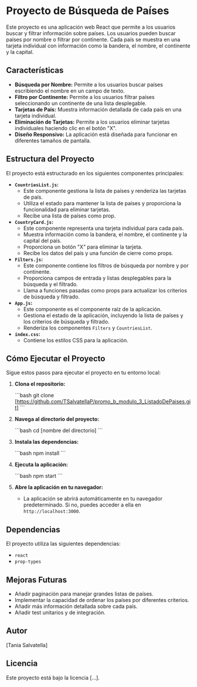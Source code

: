 # Proyecto de Búsqueda de Países

Este proyecto es una aplicación web React que permite a los usuarios buscar y filtrar información sobre países. Los usuarios pueden buscar países por nombre o filtrar por continente. Cada país se muestra en una tarjeta individual con información como la bandera, el nombre, el continente y la capital.

## Características

* **Búsqueda por Nombre:** Permite a los usuarios buscar países escribiendo el nombre en un campo de texto.
* **Filtro por Continente:** Permite a los usuarios filtrar países seleccionando un continente de una lista desplegable.
* **Tarjetas de País:** Muestra información detallada de cada país en una tarjeta individual.
* **Eliminación de Tarjetas:** Permite a los usuarios eliminar tarjetas individuales haciendo clic en el botón "X".
* **Diseño Responsivo:** La aplicación está diseñada para funcionar en diferentes tamaños de pantalla.

## Estructura del Proyecto

El proyecto está estructurado en los siguientes componentes principales:

* **`CountriesList.js`:**
    * Este componente gestiona la lista de países y renderiza las tarjetas de país.
    * Utiliza el estado para mantener la lista de países y proporciona la funcionalidad para eliminar tarjetas.
    * Recibe una lista de países como prop.
* **`CountryCard.js`:**
    * Este componente representa una tarjeta individual para cada país.
    * Muestra información como la bandera, el nombre, el continente y la capital del país.
    * Proporciona un botón "X" para eliminar la tarjeta.
    * Recibe los datos del país y una función de cierre como props.
* **`Filters.js`:**
    * Este componente contiene los filtros de búsqueda por nombre y por continente.
    * Proporciona campos de entrada y listas desplegables para la búsqueda y el filtrado.
    * Llama a funciones pasadas como props para actualizar los criterios de búsqueda y filtrado.
* **`App.js`:**
    * Este componente es el componente raíz de la aplicación.
    * Gestiona el estado de la aplicación, incluyendo la lista de países y los criterios de búsqueda y filtrado.
    * Renderiza los componentes `Filters` y `CountriesList`.
* **`index.css`:**
    * Contiene los estilos CSS para la aplicación.

## Cómo Ejecutar el Proyecto

Sigue estos pasos para ejecutar el proyecto en tu entorno local:

1.  **Clona el repositorio:**

    \`\`\`bash
    git clone [https://github.com/TSalvatellaP/promo_b_modulo_3_ListadoDePaises.git]
    \`\`\`

2.  **Navega al directorio del proyecto:**

    \`\`\`bash
    cd [nombre del directorio]
    \`\`\`

3.  **Instala las dependencias:**

    \`\`\`bash
    npm install
    \`\`\`

4.  **Ejecuta la aplicación:**

    \`\`\`bash
    npm start
    \`\`\`

5.  **Abre la aplicación en tu navegador:**
    * La aplicación se abrirá automáticamente en tu navegador predeterminado. Si no, puedes acceder a ella en `http://localhost:3000`.

## Dependencias

El proyecto utiliza las siguientes dependencias:

* `react`
* `prop-types`

## Mejoras Futuras

* Añadir paginación para manejar grandes listas de países.
* Implementar la capacidad de ordenar los países por diferentes criterios.
* Añadir más información detallada sobre cada país.
* Añadir test unitarios y de integración.

## Autor

[Tania Salvatella]

## Licencia

Este proyecto está bajo la licencia [...].